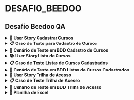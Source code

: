 # DESAFIO_BEEDOO

## Desafio Beedoo QA


<details><summary><b> 📒 User Story Cadastrar Cursos </b></summary>
    
<br>

Título: Cadastrar Cursos  

<br>
Como um administrador do sistema, eu quero cadastrar cursos, para que eu possa gerenciar os cursos disponíveis para os alunos.


## Critérios de Aceitação:
<br>

1. O formulário de cadastro de curso deve incluir os seguintes campos obrigatórios: Nome do curso, Descrição do curso, Instrutor, URL da imagem de capa, Data de início, Data de fim, Número de vagas, Tipo de curso e Link de Inscrição.
2. O campo "Nome do curso" deve permitir a inserção de até 100 caracteres.
3. O campo "Descrição do curso" deve permitir a inserção de até 1000 caracteres.
4. O campo "Instrutor" deve permitir a inserção de até 100 caracteres.
5. O campo "URL da imagem de capa" deve validar se a URL inserida está no formato correto.
6. Os campos "Data de início" e "Data de fim" devem aceitar datas válidas no formato dd/mm/aaaa podendo o usuário selecionar a data desejada.
7. Os botões “Limpar” dos campos “Data de início” e “Data de fim” devem limpar o campo “Data”.
8. Os botões “Hoje” dos campos “Data de início” e “Data de fim” devem inserir a data do dia atual.
9. O campo "Número de vagas" deve aceitar apenas números inteiros positivos.
10. O campo "Tipo de curso" deve ser um dropdown com opções predefinidas (Presencial ou Online).
11. Ao clicar no botão "Cadastrar", se todos os campos forem preenchidos corretamente, o curso deve ser salvo e o usuário deve ser redirecionado para a página de listagem de cursos.
12. Se houver algum erro no preenchimento dos campos, mensagens de erro apropriadas devem ser exibidas ao usuário.

</details>

<details><summary><b>📋 Caso de Teste para Cadastro de Cursos</b></summary>

<br>

**Identificador**: TC001  
**Título**: Cadastro de Curso com Sucesso  
**Descrição**: Verificar se é possível cadastrar um novo curso com todos os campos preenchidos corretamente.  
**Pré-condições**: O usuário deve estar logado e na página de cadastro de curso.  

**Passos**:
1. Navegar até a página de cadastro de curso.
2. Preencher o campo "Nome do curso" com "Python".
3. Preencher o campo "Descrição do curso" com "Seja um Desenvolvedor Web Profissional com Python e Django".
4. Preencher o campo "Instrutor" com "João Silva".
5. Preencher o campo "URL da imagem de capa" com "https://creative-sherbet-a51eac.netlify.app/".
6. Preencher o campo "Data de início" com "01/09/2024".
7. Preencher o campo "Data de fim" com "30/09/2024".
8. Preencher o campo "Número de vagas" com "100".
9. Selecionar "Online" no campo "Tipo de curso".
10. Link de Inscrição.
11. Clicar no botão "Cadastrar".

**Dados de Teste**:
- Nome do curso: "Python"
- Descrição do curso: "Seja um Desenvolvedor Web Profissional com Python e Django"
- Instrutor: "João Silva"
- URL da imagem de capa: "https://creative-sherbet-a51eac.netlify.app/"
- Data de início: "01/09/2024"
- Data de fim: "30/09/2024"
- Número de vagas: "100"
- Tipo de curso: "Online"
- URl da inscrição: https://creative-sherbet-a51eac.netlify.app/python

**Resultado Esperado**: O curso é salvo com sucesso, o usuário é redirecionado para a página de listagem de cursos e uma mensagem de sucesso é exibida.  
**Resultado Real**: ()  
**Status**: (Passou/Falhou)  
**Notas/Comentários**: ()

</details>

<details><summary><b>🎯 Cenário de Teste em BDD Cadastro de Cursos</b></summary>

```
Funcionalidade: Cadastrar Cursos
  Como um administrador do sistema
  Eu quero cadastrar cursos
  Para que eu possa gerenciar os cursos disponíveis para os alunos

Contexto dos cenários: Dado que estou na página de cadastro de curso

  Cenário 001: Cadastro de Curso com Sucesso
    Quando preencho todos os campos obrigatórios corretamente
      | Nome do curso        | Python                                                    |
      | Descrição do curso   | Seja um Desenvolvedor Web Profissional com Python e Django|
      | Instrutor            | João Silva                                                |
      | URL da imagem de capa| https://creative-sherbet-a51eac.netlify.app/              |
      | Data de início       | 01/09/2024                                                |
      | Data de fim          | 30/09/2024                                                |
      | Número de vagas      | 100                                                       |
      | Tipo de curso        | Online                                                    |
      | link de inscrição    | https://creative-sherbet-a51eac.netlify.app/python        |
    E clico no botão "Cadastrar"
    Então o curso deve ser salvo
    E devo ser redirecionado para a página de listagem de cursos
    E uma mensagem de sucesso deve ser exibida

  Cenário 002: Falha no Cadastro por Campos Obrigatórios em Branco
    Quando deixo todos os campos em branco
    E clico no botão "Cadastrar"
    Então mensagens de erro indicando que os campos são obrigatórios devem ser exibidas

  Cenário 003: Falha no Cadastro por Limite de Caracteres no Nome do Curso
    Quando preencho o campo "Nome do curso" com um texto de mais de 100 caracteres
      | Nome do curso |
      | Curso com nome muito longo que excede o limite de cem caracteres permitido no campo nome do curso |
    E preencho os demais campos corretamente
    E clico no botão "Cadastrar"
    Então uma mensagem de erro indicando que o nome do curso não pode exceder 100 caracteres deve ser exibida

  Cenário 004: Falha no Cadastro por URL da Imagem de Capa Inválida
    Quando preencho o campo "URL da imagem de capa" com um texto não formatado como URL
      | https://creative-sherbet-a51eac.netlify.app/xxx   |
      | https://creative-sherbet-a51eac.netlify.app/yyyy |
    E preencho os demais campos corretamente
    E clico no botão "Cadastrar"
    Então uma mensagem de erro indicando que a URL da imagem de capa não é válida deve ser exibida

  Cenário 005: Falha no Cadastro por Datas Inválidas
    Quando preencho os campos "Data de início" e "Data de fim" com datas em formatos inválidos
      | Data de início | Data de fim |
      | 32/13/2024     | 45/09/2024  |
    E preencho os demais campos corretamente
    E clico no botão "Cadastrar"
    Então mensagens de erro indicando que as datas devem estar no formato dd/mm/aaaa devem ser exibidas

  Cenário 006: Falha no Cadastro por Número de Vagas Inválido
    Quando preencho o campo "Número de vagas" com um valor não numérico ou negativo
      | Número de vagas |
      | -10             |
    E preencho os demais campos corretamente
    E clico no botão "Cadastrar"
    Então uma mensagem de erro indicando que o número de vagas deve ser um número inteiro positivo deve ser exibida

  Cenário 007: Uso do Botão "Limpar" para Data de Início
    Quando preencho o campo "Data de início" e "Data fim" com "01/09/2024"
    E clico no botão "Limpar" no campo "Data de início" e "Data fim"
    Então o campo "Data de início" deve estar vazio

  Cenário 008: Uso do Botão "Hoje" para Data de Início
    Quando clico no botão "Hoje" no campo "Data de início" e "Data fim"
    Então o campo "Data de início" e "Data fim" deve ser preenchido com a data atual

  Cenário 009: Seleção do Tipo de Curso
    Quando seleciono "Online" no campo "Tipo de curso"
    Então o campo "Tipo de curso" deve estar preenchido com "Online"


Cenário 010: Link de inscrição
    Quando digito o  "Link de incrição" inválido
    Então deverá ser exibido uma mensagem de erro: "URL inválida"

  Cenário 011: Cadastro de Curso com Sucesso e Verificação na Listagem
    Quando preencho todos os campos obrigatórios corretamente
      | Nome do curso        | Python                                       |
      | Descrição do curso   | Curso para testar o cadastro                |
      | Instrutor            | João Silva                                  |
      | URL da imagem de capa| https://creative-sherbet-a51eac.netlify.app/|
      | Data de início       | 01/09/2024                                  |
      | Data de fim          | 30/09/2024                                  |
      | Número de vagas      | 100                                         |
      | Tipo de curso        | Online                                      |
      |link de inscrição     |https://creative-sherbet-a51eac.netlify.app/python|
    E clico no botão "Cadastrar"
    Então o curso deve ser salvo
    E devo ser redirecionado para a página de listagem de cursos
    E uma mensagem de sucesso deve ser exibida
    E o curso "Python" deve estar visível na listagem de cursos

```
</details>

<details><summary><b>📚 User Story Lista de  Cursos </b></summary>
    
<br>

Título: Visualizar e Gerenciar Lista de Cursos
Como um administrador do sistema
Eu quero visualizar e gerenciar a lista de cursos
Para que eu possa ver os detalhes dos cursos disponíveis e realizar ações administrativas

## Critérios de Aceitação:

1. A lista de cursos deve exibir todos os cursos disponíveis.
2. Cada curso deve exibir as seguintes informações:
3. Nome do Curso
4. Descrição do Curso
5. Tipo de Curso
6. Data de Início
7. Data de Fim
8. Quantidade de Vagas
9. Instrutor
10. Deve ser possível excluir um curso da lista.

</details>


<details><summary><b>📋 Caso de Teste Listas de Cursos Cadastrados</b></summary>

<br>

### Identificador: TC004
**Título**: Visualização dos Cursos  
**Descrição**: Verificar se a lista de cursos exibe todos os cursos disponíveis com os detalhes corretos.  
**Pré-condições**: O administrador deve estar logado e na página de listagem de cursos.

**Passos**:
1. Navegar até a página de listagem de cursos.
2. Verificar se todos os cursos estão sendo exibidos.
3. Verificar se cada curso exibe as seguintes informações:
    - Nome do Curso
    - Descrição do Curso
    - Tipo de Curso
    - Data de Início
    - Data de Fim
    - Quantidade de Vagas
    - Instrutor
    - Excluir

**Dados de Teste**:
- **Nome do Curso**: "Curso Python"
- **Descrição do Curso**: "Descrição do Curso A"
- **Tipo de Curso**: "Online"
- **Data de Início**: "01/08/2024"
- **Data de Fim**: "31/08/2024"
- **Quantidade de Vagas**: "30"
- **Instrutor**: "Denis"
- **Botão**: "Excluir"


**Resultado Esperado**:
- A lista de cursos é exibida corretamente com todas as informações.

**Resultado Real**: (A ser preenchido durante a execução do teste)  
**Status**: (Passou/Falhou)  
**Notas/Comentários**: (Qualquer observação adicional)

</details>

<details><summary><b>🎯 Cenário de Teste em BDD Listas de Cursos Cadastrados </b></summary>

```
Funcionalidade: Visualizar e Gerenciar Lista de Cursos
  Como um administrador do sistema
  Eu quero visualizar e gerenciar a lista de cursos
  Para que eu possa ver os detalhes dos cursos disponíveis e realizar ações administrativas

Contexto dos cenários: Dado que estou na página de listagem de cursos

  Cenário 012: Visualização e Ordenação dos Cursos

    Quando visualizo a lista de cursos
    Então devo ver todos os cursos disponíveis
    E cada curso deve exibir as seguintes informações:
      | Nome do Curso      | Descrição do Curso                          | Tipo de Curso | Data de Início | Data de Fim | Quantidade de Vagas    |Instrutor|
      | Curso Python       | Descrição do Curso A                        | Online        | 01/08/2024      | 31/08/2024   | 30                   |Denis    |
      | Curso QA           | Descrição do Curso B                        | Presencial    | 01/09/2024      | 30/09/2024   | 25                   |Sarah    |
  
 Cenário 013: Exclusão de Curso
  Quando clico no botão "Excluir" ao lado de um curso
  Então o curso deve ser removido da lista
  E eu não devo ver mais o curso na lista de cursos

```
</details>

<details><summary><b> 📒 User Story Trilha de Acesso </b></summary>
    
<br>

Título: Gerenciar Cursos

<br>

Como um administrador do sistema, eu quero listar e cadastrar cursos, para que eu possa gerenciar as opções disponíveis para os alunos de forma eficiente.
<br>

## Critérios de Aceitação:

1. O administrador deve ser capaz de acessar a página de acesso correspondente através da trilha de acesso.

</details>

</details>

<details><summary><b>📋 Caso de Teste Trilha de Acesso</b></summary>

### Identificador: TC008
**Título**: Navegação via Trilha de Acesso  
**Descrição**: Verificar se o administrador pode acessar as páginas de listagem e cadastro de cursos a partir das trilhas de acesso.  
**Pré-condições**: O administrador deve estar logado no sistema e pode estar na página de listagem ou na página de cadastro de cursos.

**Passos**:
1. **Se estiver na página de listagem de cursos:**
   - Clique na trilha de acesso "Cadastrar Cursos".
   - Verifique se o administrador é direcionado para a página de cadastro de cursos.

2. **Se estiver na página de cadastro de cursos:**
   - Clique na trilha de acesso "Listar Cursos".
   - Verifique se o administrador é direcionado para a página de listagem de cursos.

**Dados de Teste**:
- Não se aplica dados específicos para este caso de teste.

**Resultado Esperado**:
- Ao clicar na trilha de acesso "Listar Cursos" a partir da página de cadastro de cursos, o administrador deve ser direcionado para a página de listagem de cursos.
- Ao clicar na trilha de acesso "Cadastrar Cursos" a partir da página de listagem de cursos, o administrador deve ser direcionado para a página de cadastro de cursos.

**Resultado Real**: (A ser preenchido durante a execução do teste)  
**Status**: (Passou/Falhou)  
**Notas/Comentários**: (Qualquer observação adicional)


</details>

<details><summary><b>🎯 Cenário de Teste em BDD Trilha de Acesso </b></summary>
    
```
Funcionalidade: Acessar a Trilha de Acesso
  Como um administrador do sistema
  Eu quero acessar a tela de cadastro ou de listar cursos 
  Para que eu possa ver os detalhes dos cursos disponíveis e realizar ações administrativas

Contexto dos cenários: Dado que estou na página de listagem ou de cadastro de cursos

  Cenário 014: Navegação entre as Telas de Cadastro e Listagem de Cursos
    Quando clico na trilha de acesso "Listar Cursos"
    Então sou direcionado para a página de listagem de cursos

    Quando clico na trilha de acesso "Cadastrar Cursos"
    Então sou direcionado para a página de cadastro de cursos

```
</details>

<details><summary><b> 🚀 Planilha de Excel</b></summary>

📎 [Planilha de teste.xlsx](https://github.com/user-attachments/files/16489253/Planilha.de.teste.xlsx)






